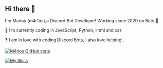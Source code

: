 ## Hi there 👋
I'm Marios (m4r1os),a Discord Bot Developer! Working since 2020 on Bots 🚀

🌱 I’m currently coding in JavaScript, Python, Html and css

❓ I am in love with coding Discord Bots, I also love helping!.

[![M4rios GitHub stats](https://github-readme-stats.vercel.app/api?username=M4riosDev)](https://github.com/M4riosDev/github-readme-stats)


[![My Skills](https://skillicons.dev/icons?i=java,discordjs,nodejs,git&theme=light)](https://skillicons.dev)
